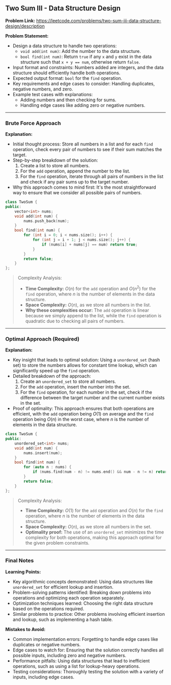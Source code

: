 ## Two Sum III - Data Structure Design
**Problem Link:** https://leetcode.com/problems/two-sum-iii-data-structure-design/description

**Problem Statement:**
- Design a data structure to handle two operations:
  - `void add(int num)`: Add the number to the data structure.
  - `bool find(int num)`: Return `true` if any `x` and `y` exist in the data structure such that `x + y == num`, otherwise return `false`.
- Input format and constraints: Numbers added are integers, and the data structure should efficiently handle both operations.
- Expected output format: `bool` for the `find` operation.
- Key requirements and edge cases to consider: Handling duplicates, negative numbers, and zero.
- Example test cases with explanations:
  - Adding numbers and then checking for sums.
  - Handling edge cases like adding zero or negative numbers.

---

### Brute Force Approach
**Explanation:**
- Initial thought process: Store all numbers in a list and for each `find` operation, check every pair of numbers to see if their sum matches the target.
- Step-by-step breakdown of the solution:
  1. Create a list to store all numbers.
  2. For the `add` operation, append the number to the list.
  3. For the `find` operation, iterate through all pairs of numbers in the list and check if any pair sums up to the target number.
- Why this approach comes to mind first: It's the most straightforward way to ensure that we consider all possible pairs of numbers.

```cpp
class TwoSum {
public:
    vector<int> nums;
    void add(int num) {
        nums.push_back(num);
    }
    bool find(int num) {
        for (int i = 0; i < nums.size(); i++) {
            for (int j = i + 1; j < nums.size(); j++) {
                if (nums[i] + nums[j] == num) return true;
            }
        }
        return false;
    }
};
```

> Complexity Analysis:
> - **Time Complexity:** $O(n)$ for the `add` operation and $O(n^2)$ for the `find` operation, where $n$ is the number of elements in the data structure.
> - **Space Complexity:** $O(n)$, as we store all numbers in the list.
> - **Why these complexities occur:** The `add` operation is linear because we simply append to the list, while the `find` operation is quadratic due to checking all pairs of numbers.

---

### Optimal Approach (Required)
**Explanation:**
- Key insight that leads to optimal solution: Using a `unordered_set` (hash set) to store the numbers allows for constant time lookup, which can significantly speed up the `find` operation.
- Detailed breakdown of the approach:
  1. Create an `unordered_set` to store all numbers.
  2. For the `add` operation, insert the number into the set.
  3. For the `find` operation, for each number in the set, check if the difference between the target number and the current number exists in the set.
- Proof of optimality: This approach ensures that both operations are efficient, with the `add` operation being $O(1)$ on average and the `find` operation being $O(n)$ in the worst case, where $n$ is the number of elements in the data structure.

```cpp
class TwoSum {
public:
    unordered_set<int> nums;
    void add(int num) {
        nums.insert(num);
    }
    bool find(int num) {
        for (auto n : nums) {
            if (nums.find(num - n) != nums.end() && num - n != n) return true;
        }
        return false;
    }
};
```

> Complexity Analysis:
> - **Time Complexity:** $O(1)$ for the `add` operation and $O(n)$ for the `find` operation, where $n$ is the number of elements in the data structure.
> - **Space Complexity:** $O(n)$, as we store all numbers in the set.
> - **Optimality proof:** The use of an `unordered_set` minimizes the time complexity for both operations, making this approach optimal for the given problem constraints.

---

### Final Notes

**Learning Points:**
- Key algorithmic concepts demonstrated: Using data structures like `unordered_set` for efficient lookup and insertion.
- Problem-solving patterns identified: Breaking down problems into operations and optimizing each operation separately.
- Optimization techniques learned: Choosing the right data structure based on the operations required.
- Similar problems to practice: Other problems involving efficient insertion and lookup, such as implementing a hash table.

**Mistakes to Avoid:**
- Common implementation errors: Forgetting to handle edge cases like duplicates or negative numbers.
- Edge cases to watch for: Ensuring that the solution correctly handles all possible inputs, including zero and negative numbers.
- Performance pitfalls: Using data structures that lead to inefficient operations, such as using a list for lookup-heavy operations.
- Testing considerations: Thoroughly testing the solution with a variety of inputs, including edge cases.